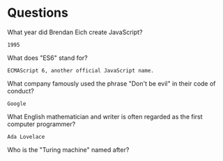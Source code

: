 # Questions

What year did Brendan Eich create JavaScript?

```
1995
```

What does "ES6" stand for?

```
ECMAScript 6, another official JavaScript name.  
```

What company famously used the phrase "Don't be evil" in their code of conduct?

```
Google
```

What English mathematician and writer is often regarded as the first computer programmer?

```
Ada Lovelace
```

Who is the "Turing machine" named after?

```

```
